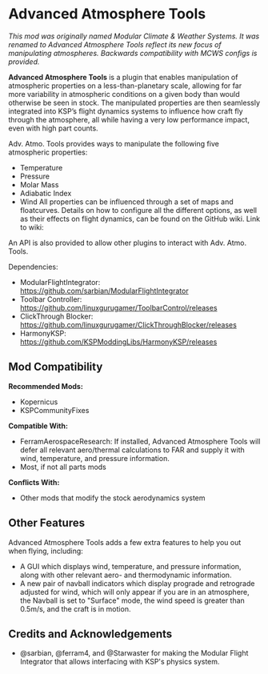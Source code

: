 # Advanced Atmosphere Tools
*This mod was originally named Modular Climate & Weather Systems. It was renamed to Advanced Atmosphere Tools reflect its new focus of manipulating atmospheres. Backwards compatibility with MCWS configs is provided.*

**Advanced Atmosphere Tools** is a plugin that enables manipulation of atmospheric properties on a less-than-planetary scale, allowing for far more variability in atmospheric conditions on a given body than would otherwise be seen in stock. The manipulated properties are then seamlessly integrated into KSP’s flight dynamics systems to influence how craft fly through the atmosphere, all while having a very low performance impact, even with high part counts.

Adv. Atmo. Tools provides ways to manipulate the following five atmospheric properties: 
- Temperature
- Pressure
- Molar Mass
- Adiabatic Index
- Wind
All properties can be influenced through a set of maps and floatcurves. Details on how to configure all the different options, as well as their effects on flight dynamics, can be found on the GitHub wiki. 
Link to wiki:

An API is also provided to allow other plugins to interact with Adv. Atmo. Tools.

Dependencies:
- ModularFlightIntegrator: https://github.com/sarbian/ModularFlightIntegrator
- Toolbar Controller: https://github.com/linuxgurugamer/ToolbarControl/releases
- ClickThrough Blocker: https://github.com/linuxgurugamer/ClickThroughBlocker/releases
- HarmonyKSP: https://github.com/KSPModdingLibs/HarmonyKSP/releases

## Mod Compatibility  
**Recommended Mods:**
- Kopernicus
- KSPCommunityFixes

**Compatible With:**
- FerramAerospaceResearch: If installed, Advanced Atmosphere Tools will defer all relevant aero/thermal calculations to FAR and supply it with wind, temperature, and pressure information.
- Most, if not all parts mods

**Conflicts With:** 
- Other mods that modify the stock aerodynamics system

## Other Features
Advanced Atmosphere Tools adds a few extra features to help you out when flying, including:
- A GUI which displays wind, temperature, and pressure information, along with other relevant aero- and thermodynamic information.
- A new pair of navball indicators which display prograde and retrograde adjusted for wind, which will only appear if you are in an atmosphere,  the Navball is set to "Surface" mode, the wind speed is greater than 0.5m/s, and the craft is in motion.

## Credits and Acknowledgements
- @sarbian, @ferram4, and @Starwaster for making the Modular Flight Integrator that allows interfacing with KSP's physics system.
